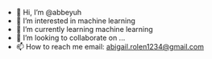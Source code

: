 - 👋 Hi, I’m @abbeyuh
- 👀 I’m interested in machine learning 
- 🌱 I’m currently learning machine learning
- 💞️ I’m looking to collaborate on ...
- 📫 How to reach me email: abigail.rolen1234@gmail.com

<!---
abbeyuh/abbeyuh is a ✨ special ✨ repository because its `README.md` (this file) appears on your GitHub profile.
You can click the Preview link to take a look at your changes.
--->
